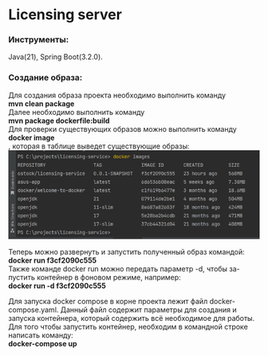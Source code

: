 # Licensing server 

### Инструменты:

Java(21), Spring Boot(3.2.0).

### Создание образа:
Для создания образа проекта необходимо выполнить команду   
**mvn clean package**  
Далее необходимо выполнить команду  
**mvn package dockerfile:build**  
Для проверки существующих образов можно выполнить команду  
**docker image**  
, которая в таблице выведет существующие образы:  
![img.png](images.png)

Теперь можно развернуть и запустить полученный образ командой:  
**docker run f3cf2090c555**  
Также команде docker run можно передать параметр -d, чтобы за-
пустить контейнер в фоновом режиме, например:  
**docker run -d f3cf2090c555**  

Для запуска docker compose в корне проекта лежит файл docker-compose.yaml. Данный файл содержит параметры для создания и запуска контейнера, который содержить всё необходимое для работы. Для того чтобы запустить контейнер, необходим в командной строке написать команду:   
**docker-compose up**  



